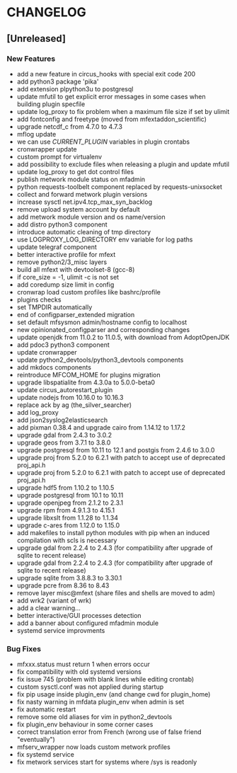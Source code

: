 # CHANGELOG


## [Unreleased]

### New Features
- add a new feature in circus_hooks with special exit code 200
- add python3 package 'pika'
- add extension plpython3u to postgresql
- update mfutil to get explicit error messages in some cases when building plugin specfile
- update log_proxy to fix problem when a maximum file size if set by ulimit
- add fontconfig and freetype (moved from mfextaddon_scientific)
- upgrade netcdf_c from 4.7.0 to 4.7.3
- mflog update
- we can use *_CURRENT_PLUGIN_* variables in plugin crontabs
- cronwrapper update
- custom prompt for virtualenv
- add possibility to exclude files when releasing a plugin and update mfutil
- update log_proxy to get dot control files
- publish metwork module status on mfadmin
- python requests-toolbelt component replaced by requests-unixsocket
- collect and forward metwork plugin versions
- increase sysctl net.ipv4.tcp_max_syn_backlog
- remove upload system account by default
- add metwork module version and os name/version
- add distro python3 component
- introduce automatic cleaning of tmp directory
- use LOGPROXY_LOG_DIRECTORY env variable for log paths
- update telegraf component
- better interactive profile for mfext
- remove python2/3_misc layers
- build all mfext with devtoolset-8 (gcc-8)
- if core_size = -1, ulimit -c is not set
- add coredump size limit in config
- cronwrap load custom profiles like bashrc/profile
- plugins checks
- set TMPDIR automatically
- end of configparser_extended migration
- set default mfsysmon admin/hostname config to localhost
- new opinionated_configparser and corresponding changes
- update openjdk from 11.0.2 to 11.0.5, with download from AdoptOpenJDK
- add pdoc3 python3 component
- update cronwrapper
- update python2_devtools/python3_devtools components
- add mkdocs components
- reintroduce MFCOM_HOME for plugins migration
- upgrade libspatialite from 4.3.0a to 5.0.0-beta0
- update circus_autorestart_plugin
- update nodejs from 10.16.0 to 10.16.3
- replace ack by ag (the_silver_searcher)
- add log_proxy
- add json2syslog2elasticsearch
- add pixman 0.38.4 and upgrade cairo from 1.14.12 to 1.17.2
- upgrade gdal from 2.4.3 to 3.0.2
- upgrade geos from 3.7.1 to 3.8.0
- upgrade postgresql from 10.11 to 12.1 and postgis from 2.4.6 to 3.0.0
- upgrade proj from 5.2.0 to 6.2.1 with patch to accept use of deprecated proj_api.h
- upgrade proj from 5.2.0 to 6.2.1 with patch to accept use of deprecated proj_api.h
- upgrade hdf5 from 1.10.2 to 1.10.5
- upgrade postgresql from 10.1 to 10.11
- upgrade openjpeg from 2.1.2 to 2.3.1
- upgrade rpm from 4.9.1.3 to 4.15.1
- upgrade libxslt from 1.1.28 to 1.1.34
- upgrade c-ares from 1.12.0 to 1.15.0
- add makefiles to install python modules with pip when an induced compilation with scls is necessary
- upgrade gdal from 2.2.4 to 2.4.3 (for compatibility after upgrade of sqlite to recent release)
- upgrade gdal from 2.2.4 to 2.4.3 (for compatibility after upgrade of sqlite to recent release)
- upgrade sqlite from 3.8.8.3 to 3.30.1
- upgrade pcre from 8.36 to 8.43
- remove layer misc@mfext (share files and shells are moved to adm)
- add wrk2 (variant of wrk)
- add a clear warning...
- better interactive/GUI processes detection
- add a banner about configured mfadmin module
- systemd service improvments


### Bug Fixes
- mfxxx.status must return 1 when errors occur
- fix compatibility with old systemd versions
- fix issue 745 (problem with blank lines while editing crontab)
- custom sysctl.conf was not applied during startup
- fix pip usage inside plugin_env (and change cwd for plugin_home)
- fix nasty warning in mfdata plugin_env when admin is set
- fix automatic restart
- remove some old aliases for vim in python2_devtools
- fix plugin_env behaviour in some corner cases
- correct translation error from French (wrong use of false friend "eventually")
- mfserv_wrapper now loads custom metwork profiles
- fix systemd service
- fix metwork services start for systems where /sys is readonly





